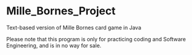 # Mille_Bornes_Project
Text-based version of Mille Bornes card game in Java

Please note that this program is only for practicing coding and Software Engineering, and is in no way for sale.

